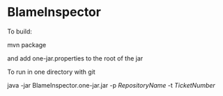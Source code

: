 # BlameInspector

To build:

mvn package

and add one-jar.properties to the root of the jar

To run in one directory with git

java -jar BlameInspector.one-jar.jar -p $RepositoryName$ -t $TicketNumber$
